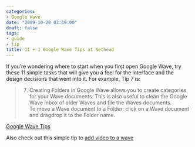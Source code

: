 ```yaml
---
categories:
- Google Wave
date: "2009-10-20 03:49:00"
draft: false
tags:
- guide
- tip
title: 11 + 1 Google Wave Tips at Nethead
---
```


If you’re wondering where to start when you first open Google Wave, try these 11 simple tasks that will give you a feel for the interface and the design decisions that went into it. For example, Tip 7 is:

> 7) Creating Folders in Google Wave allows you to create categories for
> your Wave documents. This is also useful to clean the Google Wave Inbox
> of older Waves and file the Waves documents.\
> To move a Wave document to a Folder: click on a Wave document and
> dragdrop it to the Folder name.

[Google Wave Tips](http://nethead.blogspot.com/2009/10/google-wave-tips.html)

Also check out this simple tip to [add video to a wave](http://nethead.blogspot.com/2009/10/google-wave-how-to-add-video-to-wave.html)
